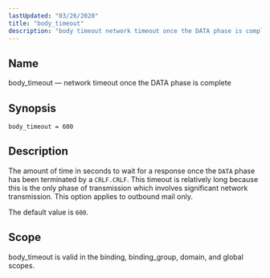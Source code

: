 ```yaml
---
lastUpdated: "03/26/2020"
title: "body_timeout"
description: "body timeout network timeout once the DATA phase is complete body timeout 600 The amount of time in seconds to wait for a response once the DATA phase has been terminated by a CRLF CRLF This timeout is relatively long because this is the only phase of transmission which involves..."
---
```


<a name="conf.ref.body_timeout"></a> 
## Name

body_timeout — network timeout once the DATA phase is complete

## Synopsis

`body_timeout = 600`

<a name="idp23599728"></a> 
## Description

The amount of time in seconds to wait for a response once the `DATA` phase has been terminated by a `CRLF.CRLF`. This timeout is relatively long because this is the only phase of transmission which involves significant network transmission. This option applies to outbound mail only.

The default value is `600`.

<a name="idp23603584"></a> 
## Scope

body_timeout is valid in the binding, binding_group, domain, and global scopes.